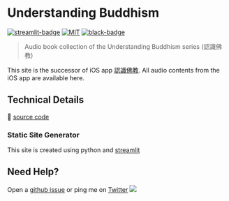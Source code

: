 # Understanding Buddhism

[![streamlit-badge]][streamlit-url] [![MIT][MIT-badge]][MIT-url] [![black-badge]][black-url]

> Audio book collection of the Understanding Buddhism series (認識佛教)

This site is the successor of iOS app [認識佛教][buddha-ios]. All audio contents from the iOS app are available here.

[black-badge]: https://img.shields.io/badge/code%20style-black-000000.svg
[black-url]: https://github.com/psf/black
[streamlit-badge]: https://static.streamlit.io/badges/streamlit_badge_black_white.svg
[streamlit-url]: https://understand-buddhism.streamlit.apps/

## Technical Details

🔗 [source code](https://github.com/hoishing/buddha-site)

### Static Site Generator

This site is created using python and [streamlit]

[streamlit]: https://streamlit.io/

## Need Help?

Open a [github issue](https://github.com/hoishing/buddha-site/issues) or ping me on [Twitter](https://twitter.com/hoishing) ![](https://api.iconify.design/logos/twitter.svg?width=20)

[MIT-badge]: https://img.shields.io/github/license/hoishing/buddha-site
[MIT-url]: https://opensource.org/licenses/MIT
[buddha-ios]: https://apps.apple.com/hk/app/id389971161
